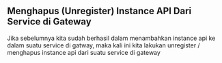 ## Menghapus (Unregister) Instance API Dari Service di Gateway

Jika sebelumnya kita sudah berhasil dalam menambahkan instance api ke dalam suatu service di gatway, maka kali ini kita lakukan unregister / menghapus instance api dari suatu service di gateway
